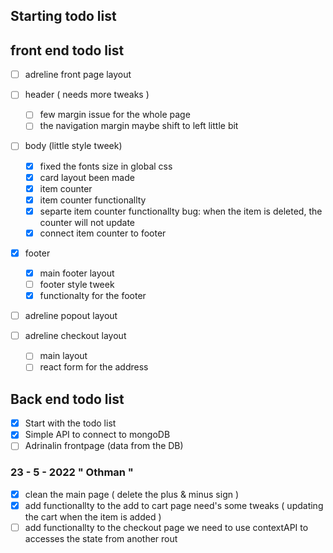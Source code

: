 ## Starting todo list

## front end todo list

- [ ] adreline front page layout

- [ ] header ( needs more tweaks )
	- [ ] few margin issue for the whole page
	- [ ] the navigation margin maybe shift to left little bit

- [ ] body (little style tweek)
	- [x] fixed the fonts size in global css 
	- [x] card layout been made
	- [x] item counter 
	- [x] item counter functionallty
	- [x] separte item counter functionallty
		bug: when the item is deleted, the counter will not update 
	- [x] connect item counter to footer

- [x] footer
	- [x] main footer layout
	- [ ] footer style tweek 
	- [x] functionalty for the footer

- [ ] adreline popout layout

- [ ] adreline checkout layout

  - [ ] main layout
  - [ ] react form for the address

## Back end todo list

- [x] Start with the todo list
- [x] Simple API to connect to mongoDB
- [ ] Adrinalin frontpage (data from the DB)

### 23 - 5 - 2022 " Othman "
- [x] clean the main page ( delete the plus & minus sign )
- [x] add functionallty to the add to cart page
	need's some tweaks ( updating the cart when the item is added )
- [ ] add functionallty to the checkout page
	we need to use contextAPI to accesses the state from another rout